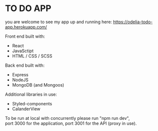 # TO DO APP

you are welcome to see my app up and running here:
https://odelia-todo-app.herokuapp.com/

Front end built with:
 - React
 - JavaSctipt
 - HTML / CSS / SCSS

Back end built with:
 - Express
 - NodeJS
 - MongoDB (and Mongoos)

Additional libraries in use:
 - Styled-components
 - CalanderView

To be run at local with concurrently please run "npm run dev", <br />
port 3000 for the application, port 3001 for the API (proxy in use).